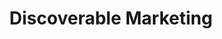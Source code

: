 ---
layout: author_page
title: "Discoverable Marketing"
sub_title: "About"
image: "/assets/images/important/blog-cover.png"
primary_author: true
bio: |
  Discoverable is a consulting firm that helps investors audit the market presence of potential SaaS investments.
---
